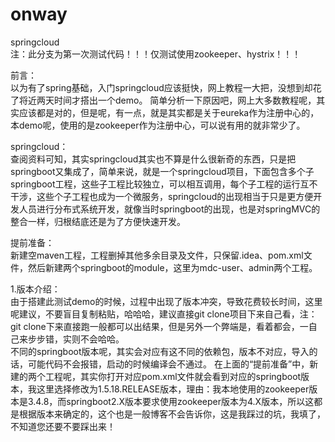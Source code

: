 # onway
springcloud  
注：此分支为第一次测试代码！！！仅测试使用zookeeper、hystrix！！！  

前言：   
以为有了spring基础，入门springcloud应该挺快，网上教程一大把，没想到却花了将近两天时间才搭出一个demo。 
简单分析一下原因吧，网上大多数教程呢，其实应该都是对的，但是呢，有一点，就是其实都是关于eureka作为注册中心的，本demo呢，使用的是zookeeper作为注册中心，可以说有用的就非常少了。

springcloud：   
查阅资料可知，其实springcloud其实也不算是什么很新奇的东西，只是把springboot又集成了，简单来说，就是一个springcloud项目，下面包含多个子springboot工程，这些子工程比较独立，可以相互调用，每个子工程的运行互不干涉，这些个子工程也成为一个微服务，springcloud的出现相当于只是更方便开发人员进行分布式系统开发，就像当时springboot的出现，也是对springMVC的整合一样，归根结底还是为了方便快速开发。

提前准备：   
新建空maven工程，工程删掉其他多余目录及文件，只保留.idea、pom.xml文件，然后新建两个springboot的module，这里为mdc-user、admin两个工程。

1.版本介绍：   
由于搭建此测试demo的时候，过程中出现了版本冲突，导致花费较长时间，这里呢建议，不要盲目复制粘贴，哈哈哈，建议直接git clone项目下来自己看，注：git clone下来直接跑一般都可以出结果，但是另外一个弊端是，看着都会，一自己来步步错，实则不会哈哈。   
不同的springboot版本呢，其实会对应有这不同的依赖包，版本不对应，导入的话，可能代码不会报错，启动的时候编译会不通过。 在上面的“提前准备”中，新建的两个工程呢，其实你打开对应pom.xml文件就会看到对应的springboot版本，我这里选择修改为1.5.18.RELEASE版本，理由：我本地使用的zookeeper版本是3.4.8，而springboot2.X版本要求使用zookeeper版本为4.X版本，所以这都是根据版本来确定的，这个也是一般博客不会告诉你，这是我踩过的坑，我填了，不知道您还要不要踩出来！  
